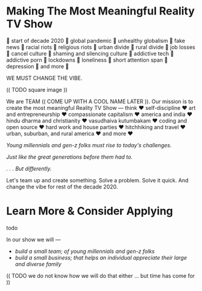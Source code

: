 # Making The Most Meaningful Reality TV Show

🦇 start of decade 2020 🦇 global pandemic 🦇 unhealthy globalism 🦇 fake news 🦇 racial riots 🦇 religious riots 🦇 urban divide 🦇 rural divide 🦇 job losses 🦇 cancel culture 🦇 shaming and silencing culture 🦇 addictive tech 🦇 addictive porn 🦇 lockdowns 🦇 loneliness 🦇 short attention span 🦇 depression 🦇 and more 🦇

WE MUST CHANGE THE VIBE.

(( TODO square image ))

We are TEAM (( COME UP WITH A COOL NAME LATER )). Our mission is to create the most meaningful Reality TV Show — think :heart: self-discipline :heart: art and entrepreneurship :heart: compassionate capitalism :heart: america and india :heart: hindu dharma and christianity :heart: vasudhaiva kutumbakam :heart: coding and open source :heart: hard work and house parties :heart: hitchhiking and travel :heart: urban, suburban, and rural america :heart: and more :heart: 

_Young millennials and gen-z folks must rise to today's challenges._ 

_Just like the great generations before them had to._ 

_. . . But differently._

Let's team up and create something. Solve a problem. Solve it quick. And change the vibe for rest of the decade 2020.

# Learn More & Consider Applying

todo

In our show we will —

- _build a small team; of young millennials and gen-z folks_
- _build a small business; that helps an individual appreciate their large and diverse family_

(( TODO we do not know how we will do that either ... but time has come for ))

